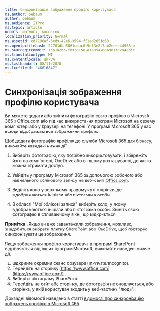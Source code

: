```yaml
---
title: Синхронізація зображення профілю користувача
ms.author: pebaum
author: pebaum
ms.audience: ITPro
ms.topic: article
ROBOTS: NOINDEX, NOFOLLOW
localization_priority: Normal
ms.assetid: cd7196af-3ed9-42e6-b594-f51ad265fd63
ms.openlocfilehash: 22703dba5865cdac6c9df3e8c7ab2eeec44968cb
ms.sourcegitcommit: 1361b2b37fd0201502a1a3547084961de284a3fc
ms.translationtype: MT
ms.contentlocale: uk-UA
ms.lasthandoff: 08/11/2020
ms.locfileid: "46616847"
---
```

# <a name="sync-a-users-profile-picture"></a>Синхронізація зображення профілю користувача

Ви можете додати або змінити фотографію свого профілю в Microsoft 365 з Office.com або під час використання програм Microsoft на своєму комп'ютері або у браузері на телефоні. У програмі Microsoft 365 у вас всюди відображається зображення профілю.

Щоб додати фотографію профілю до служби Microsoft 365 для бізнесу, виконайте наведені нижче дії.

1. Виберіть фотографію, яку потрібно використовувати, і збережіть його на комп'ютері, OneDrive або в іншому розташуванні, до якого можна отримати доступ.

2. Увійдіть у програму Microsoft 365 за допомогою робочого або навчального облікового запису на веб-сайті [Office.com](https://www.office.com).

3. Виділіть коло у верхньому правому куті сторінки, де відображаються ініціали або піктограма особи.

4. В області "Мої облікові записи" виберіть коло, у якому відображаються ініціали або піктограма особи. Змініть свою фотографію в спливаючому вікні, що Відкриється.

**Примітка** . Якщо ви вже завантажили зображення, можливо, знадобиться вибрати плитку SharePoint або OneDrive, щоб повторно синхронізувати це зображення.

Якщо зображення профілю користувача в програмі SharePoint відрізняється від інших програм Microsoft, виконайте наведені нижче дії.

1. Відкрийте окремий сеанс браузера (InPrivate/Incognito).
2. Перейдіть на сторінку [https://www.office.com](https://www.office.com/) .
3. Виберіть піктограму SharePoint.
4. Перейдіть на сайт або сторінку, де фотографія не оновлюється, або сторінка, у якій користувач входить у веб-частину "люди".

Докладні відомості наведено в статті [відомості про синхронізацію зображень профілю в Microsoft 365](https://support.office.com/article/information-about-profile-picture-synchronization-in-office-365-20594d76-d054-4af4-a660-401133e3d48a).

